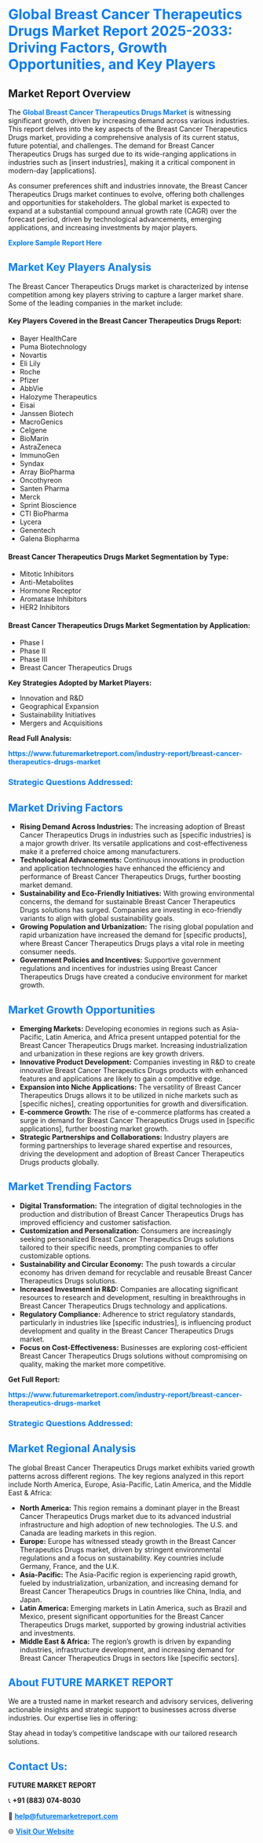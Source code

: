 <h1 style="color: #007BFF;">Global Breast Cancer Therapeutics Drugs Market Report 2025-2033: Driving Factors, Growth Opportunities, and Key Players</h1>

<section id="overview">
<h2>Market Report Overview</h2>
<p>The <a href="https://www.futuremarketreport.com/industry-report/breast-cancer-therapeutics-drugs-market" style="color: #007BFF; text-decoration: none;"><strong>Global Breast Cancer Therapeutics Drugs Market</strong></a> is witnessing significant growth, driven by increasing demand across various industries. This report delves into the key aspects of the Breast Cancer Therapeutics Drugs market, providing a comprehensive analysis of its current status, future potential, and challenges. The demand for Breast Cancer Therapeutics Drugs has surged due to its wide-ranging applications in industries such as [insert industries], making it a critical component in modern-day [applications].</p>
<p>As consumer preferences shift and industries innovate, the Breast Cancer Therapeutics Drugs market continues to evolve, offering both challenges and opportunities for stakeholders. The global market is expected to expand at a substantial compound annual growth rate (CAGR) over the forecast period, driven by technological advancements, emerging applications, and increasing investments by major players.</p>
</section>

<section id="overview">
<p><a href="https://www.futuremarketreport.com/request-sample/reportId=122241" style="color: #007BFF; text-decoration: none;"><strong>Explore Sample Report Here</strong></a></p>
</section>

<section id="key-players">
<h2 style="color: #007BFF;">Market Key Players Analysis</h2>
<p>The Breast Cancer Therapeutics Drugs market is characterized by intense competition among key players striving to capture a larger market share. Some of the leading companies in the market include:</p>
<h4>Key Players Covered in the Breast Cancer Therapeutics Drugs Report:</h4>
<ul><li>Bayer HealthCare</li><li>Puma Biotechnology</li><li>Novartis</li><li>Eli Lily</li><li>Roche</li><li>Pfizer</li><li>AbbVie</li><li>Halozyme Therapeutics</li><li>Eisai</li><li>Janssen Biotech</li><li>MacroGenics</li><li>Celgene</li><li>BioMarin</li><li>AstraZeneca</li><li>ImmunoGen</li><li>Syndax</li><li>Array BioPharma</li><li>Oncothyreon</li><li>Santen Pharma</li><li>Merck</li><li>Sprint Bioscience</li><li>CTI BioPharma</li><li>Lycera</li><li>Genentech</li><li>Galena Biopharma</li></ul>
<h4>Breast Cancer Therapeutics Drugs Market Segmentation by Type:</h4>
<ul><li>Mitotic Inhibitors</li><li>Anti-Metabolites</li><li>Hormone Receptor</li><li>Aromatase Inhibitors</li><li>HER2 Inhibitors</li></ul>

<h4>Breast Cancer Therapeutics Drugs Market Segmentation by Application:</h4>
<ul><li>Phase I</li><li>Phase II</li><li>Phase III</li><li>Breast Cancer Therapeutics Drugs</li></ul>
<p><strong>Key Strategies Adopted by Market Players:</strong></p>
<ul>
<li>Innovation and R&D</li>
<li>Geographical Expansion</li>
<li>Sustainability Initiatives</li>
<li>Mergers and Acquisitions</li>
</ul>
</section>

<section>
<p><strong>Read Full Analysis: </strong></p><a href="https://www.futuremarketreport.com/industry-report/breast-cancer-therapeutics-drugs-market" style="color: #007BFF; text-decoration: none;"><strong>https://www.futuremarketreport.com/industry-report/breast-cancer-therapeutics-drugs-market</strong></a>
<h3 style="color: #007BFF;">Strategic Questions Addressed:</h3>
</section>

<section id="driving-factors">
<h2 style="color: #007BFF;">Market Driving Factors</h2>
<ul>
<li><strong>Rising Demand Across Industries:</strong> The increasing adoption of Breast Cancer Therapeutics Drugs in industries such as [specific industries] is a major growth driver. Its versatile applications and cost-effectiveness make it a preferred choice among manufacturers.</li>
<li><strong>Technological Advancements:</strong> Continuous innovations in production and application technologies have enhanced the efficiency and performance of Breast Cancer Therapeutics Drugs, further boosting market demand.</li>
<li><strong>Sustainability and Eco-Friendly Initiatives:</strong> With growing environmental concerns, the demand for sustainable Breast Cancer Therapeutics Drugs solutions has surged. Companies are investing in eco-friendly variants to align with global sustainability goals.</li>
<li><strong>Growing Population and Urbanization:</strong> The rising global population and rapid urbanization have increased the demand for [specific products], where Breast Cancer Therapeutics Drugs plays a vital role in meeting consumer needs.</li>
<li><strong>Government Policies and Incentives:</strong> Supportive government regulations and incentives for industries using Breast Cancer Therapeutics Drugs have created a conducive environment for market growth.</li>
</ul>
</section>

<section id="growth-opportunities">
<h2 style="color: #007BFF;">Market Growth Opportunities</h2>
<ul>
<li><strong>Emerging Markets:</strong> Developing economies in regions such as Asia-Pacific, Latin America, and Africa present untapped potential for the Breast Cancer Therapeutics Drugs market. Increasing industrialization and urbanization in these regions are key growth drivers.</li>
<li><strong>Innovative Product Development:</strong> Companies investing in R&D to create innovative Breast Cancer Therapeutics Drugs products with enhanced features and applications are likely to gain a competitive edge.</li>
<li><strong>Expansion into Niche Applications:</strong> The versatility of Breast Cancer Therapeutics Drugs allows it to be utilized in niche markets such as [specific niches], creating opportunities for growth and diversification.</li>
<li><strong>E-commerce Growth:</strong> The rise of e-commerce platforms has created a surge in demand for Breast Cancer Therapeutics Drugs used in [specific applications], further boosting market growth.</li>
<li><strong>Strategic Partnerships and Collaborations:</strong> Industry players are forming partnerships to leverage shared expertise and resources, driving the development and adoption of Breast Cancer Therapeutics Drugs products globally.</li>
</ul>
</section>

<section id="trending-factors">
<h2 style="color: #007BFF;">Market Trending Factors</h2>
<ul>
<li><strong>Digital Transformation:</strong> The integration of digital technologies in the production and distribution of Breast Cancer Therapeutics Drugs has improved efficiency and customer satisfaction.</li>
<li><strong>Customization and Personalization:</strong> Consumers are increasingly seeking personalized Breast Cancer Therapeutics Drugs solutions tailored to their specific needs, prompting companies to offer customizable options.</li>
<li><strong>Sustainability and Circular Economy:</strong> The push towards a circular economy has driven demand for recyclable and reusable Breast Cancer Therapeutics Drugs solutions.</li>
<li><strong>Increased Investment in R&D:</strong> Companies are allocating significant resources to research and development, resulting in breakthroughs in Breast Cancer Therapeutics Drugs technology and applications.</li>
<li><strong>Regulatory Compliance:</strong> Adherence to strict regulatory standards, particularly in industries like [specific industries], is influencing product development and quality in the Breast Cancer Therapeutics Drugs market.</li>
<li><strong>Focus on Cost-Effectiveness:</strong> Businesses are exploring cost-efficient Breast Cancer Therapeutics Drugs solutions without compromising on quality, making the market more competitive.</li>
</ul>
</section>

<section>
<p><strong>Get Full Report: </strong></p><a href="https://www.futuremarketreport.com/industry-report/breast-cancer-therapeutics-drugs-market" style="color: #007BFF; text-decoration: none;"><strong>https://www.futuremarketreport.com/industry-report/breast-cancer-therapeutics-drugs-market</strong></a>
<h3 style="color: #007BFF;">Strategic Questions Addressed:</h3>
</section>


<section id="regional-analysis">
<h2 style="color: #007BFF;">Market Regional Analysis</h2>
<p>The global Breast Cancer Therapeutics Drugs market exhibits varied growth patterns across different regions. The key regions analyzed in this report include North America, Europe, Asia-Pacific, Latin America, and the Middle East & Africa:</p>
<ul>
<li><strong>North America:</strong> This region remains a dominant player in the Breast Cancer Therapeutics Drugs market due to its advanced industrial infrastructure and high adoption of new technologies. The U.S. and Canada are leading markets in this region.</li>
<li><strong>Europe:</strong> Europe has witnessed steady growth in the Breast Cancer Therapeutics Drugs market, driven by stringent environmental regulations and a focus on sustainability. Key countries include Germany, France, and the U.K.</li>
<li><strong>Asia-Pacific:</strong> The Asia-Pacific region is experiencing rapid growth, fueled by industrialization, urbanization, and increasing demand for Breast Cancer Therapeutics Drugs in countries like China, India, and Japan.</li>
<li><strong>Latin America:</strong> Emerging markets in Latin America, such as Brazil and Mexico, present significant opportunities for the Breast Cancer Therapeutics Drugs market, supported by growing industrial activities and investments.</li>
<li><strong>Middle East & Africa:</strong> The region’s growth is driven by expanding industries, infrastructure development, and increasing demand for Breast Cancer Therapeutics Drugs in sectors like [specific sectors].</li>
</ul>
</section>

<footer>
<h2 style="color: #007BFF;">About FUTURE MARKET REPORT</h2>
<p>We are a trusted name in market research and advisory services, delivering actionable insights and strategic support to businesses across diverse industries. Our expertise lies in offering:</p>

<p>Stay ahead in today’s competitive landscape with our tailored research solutions.</p>

<h2 style="color: #007BFF;">Contact Us:</h2>
<p><strong>FUTURE MARKET REPORT</strong></p>
<p>📞 <strong>+91 (883) 074-8030</strong></p>
<p>📧 <strong><a href="mailto:help@futuremarketreport.com" style="color: #007BFF;">help@futuremarketreport.com</a></strong></p>
<p>🌐 <strong><a href="https://www.futuremarketreport.com/" style="color: #007BFF;">Visit Our Website</a></strong></p>
</footer>